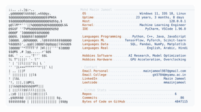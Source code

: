 <picture>
  <source srcset="https://raw.githubusercontent.com/mmazinjameel/mmazinjameel/main/dark_mode.svg?v=1739441399" media="(prefers-color-scheme: dark)">
  <img src="https://raw.githubusercontent.com/mmazinjameel/mmazinjameel/main/light_mode.svg?v=1739441399">
</picture>
